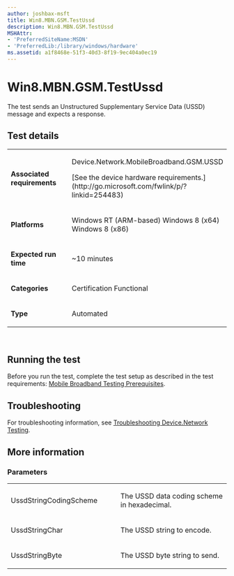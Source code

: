 ```yaml
---
author: joshbax-msft
title: Win8.MBN.GSM.TestUssd
description: Win8.MBN.GSM.TestUssd
MSHAttr:
- 'PreferredSiteName:MSDN'
- 'PreferredLib:/library/windows/hardware'
ms.assetid: a1f8468e-51f3-40d3-8f19-9ec404a0ec19
---
```


# Win8.MBN.GSM.TestUssd


The test sends an Unstructured Supplementary Service Data (USSD) message and expects a response.

## Test details


<table>
<colgroup>
<col width="50%" />
<col width="50%" />
</colgroup>
<tbody>
<tr class="odd">
<td><p><strong>Associated requirements</strong></p></td>
<td><p>Device.Network.MobileBroadband.GSM.USSD</p>
<p>[See the device hardware requirements.](http://go.microsoft.com/fwlink/p/?linkid=254483)</p></td>
</tr>
<tr class="even">
<td><p><strong>Platforms</strong></p></td>
<td><p>Windows RT (ARM-based) Windows 8 (x64) Windows 8 (x86)</p></td>
</tr>
<tr class="odd">
<td><p><strong>Expected run time</strong></p></td>
<td><p>~10 minutes</p></td>
</tr>
<tr class="even">
<td><p><strong>Categories</strong></p></td>
<td><p>Certification Functional</p></td>
</tr>
<tr class="odd">
<td><p><strong>Type</strong></p></td>
<td><p>Automated</p></td>
</tr>
</tbody>
</table>

 

## Running the test


Before you run the test, complete the test setup as described in the test requirements: [Mobile Broadband Testing Prerequisites](mobile-broadband-testing-prerequisites.md).

## Troubleshooting


For troubleshooting information, see [Troubleshooting Device.Network Testing](troubleshooting-devicenetwork-testing.md).

## More information


### Parameters

<table>
<colgroup>
<col width="50%" />
<col width="50%" />
</colgroup>
<tbody>
<tr class="odd">
<td><p>UssdStringCodingScheme</p></td>
<td><p>The USSD data coding scheme in hexadecimal.</p></td>
</tr>
<tr class="even">
<td><p>UssdStringChar</p></td>
<td><p>The USSD string to encode.</p></td>
</tr>
<tr class="odd">
<td><p>UssdStringByte</p></td>
<td><p>The USSD byte string to send.</p></td>
</tr>
</tbody>
</table>

 

 

 






